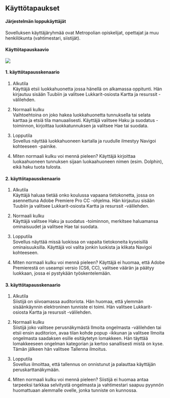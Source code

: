 ## Käyttötapaukset

#### Järjestelmän loppukäyttäjät

Sovelluksen käyttäjäryhmää ovat Metropolian opiskelijat, opettajat ja muu henkilökunta (vahtimestari, siistijät).

#### Käyttötapauskaavio

![](http://users.metropolia.fi/~santtk/Ohjelmistotuotanto-projekti-kaavio01.PNG)

#### 1. käyttötapausskenaario

1. Alkutila <br >
     Käyttäjä etsii luokkahuonetta jossa hänellä on alkamassa oppitunti. Hän kirjautuu sisään Tuubiin ja valitsee          Lukkarit-osiosta Kartta ja resurssit -välilehden.

2. Normaali kulku <br >
     Vaihtoehtoina on joko hakea luokkahuonetta tunnuksella tai selata karttaa ja etsiä tila manuaalisesti. Käyttäjä       valitsee Haku ja suodatus -toiminnon, kirjoittaa luokkatunnuksen ja valitsee Hae tai suodata.
      
3. Lopputila <br >
     Sovellus näyttää luokkahuoneen kartalla ja ruudulle ilmestyy Navigoi kohteeseen -painike.   

4. Miten normaali kulku voi mennä pieleen?
     Käyttäjä kirjoittaa luokaahuoneen tunnuksen sijaan luokaahuoneen nimen (esim. Dolphin), eikä haku tuota tulosta.

#### 2. käyttötapausskenaario

1. Alkutila <br >
      Käyttäjä haluaa tietää onko koulussa vapaana tietokonetta, jossa on asennettuna Adobe Premiere Pro CC -ohjelma.          Hän kirjautuu sisään Tuubiin ja valitsee Lukkarit-osiosta Kartta ja resurssit -välilehden.

2. Normaali kulku <br >
      Käyttäjä valitsee Haku ja suodatus -toiminnon, merkitsee haluamansa ominaisuudet ja valitsee Hae tai suodata.

3. Lopputila <br >
      Sovellus näyttää missä luokissa on vapaita tietokoneita kyseisillä ominaisuuksilla. Käyttäjä voi valita jonkin           luokista ja klikata Navigoi kohteeseen.

4. Miten normaali kulku voi mennä pieleen?
     Käyttäjä ei huomaa, että Adobe Premierestä on useampi versio (CS6, CC), valitsee väärän ja päätyy luokkaan, jossa ei pystykään työskentelemään.

#### 3. käyttötapausskenaario

1. Alkutila <br >
     Siistijä on siivoamassa auditoriota. Hän huomaa, että ylemmän sisäänkäynnin elektroninen tunniste ei toimi. Hän valitsee Lukkarit-osiosta Kartta ja resurssit -välilehden.

2. Normaali kulku <br >
     Siistijä joko valitsee perusnäkymästä Ilmoita ongelmasta -välilehden tai etsii ensin auditorion, avaa tilan kohde popup -ikkunan ja valitsee Ilmoita ongelmasta saadaksen esille esitäytetyn lomakkeen. Hän täyttää lomakkeeseen ongelman kategorian ja kertoo sanallisesti mistä on kyse. Tämän jälkeen hän valitsee Tallenna ilmoitus.
      
3. Lopputila <br >
     Sovellus ilmoittaa, että tallennus on onnistunut ja palauttaa käyttäjän peruskarttanäkymään.

4. Miten normaali kulku voi mennä pieleen?
     Siistijä ei huomaa antaa tarpeeksi tarkkaa selvitystä ongelmasta ja vahtimestari saapuu pyynnön huomattuaan alemmalle ovelle, jonka tunniste on kunnossa.
